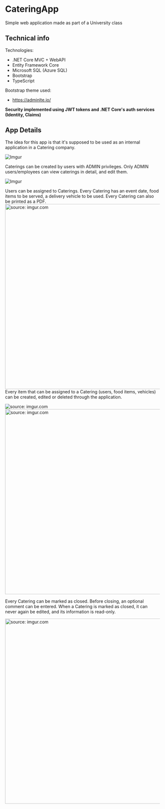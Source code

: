 # CateringApp

Simple web application made as part of a University class

## Technical info

Technologies:
* .NET Core MVC + WebAPI
* Entity Framework Core
* Microsoft SQL (Azure SQL)
* Bootstrap
* TypeScript

Bootstrap theme used:

* https://adminlte.io/  

**Security implemented using JWT tokens and .NET Core's auth services (Identity, Claims)**

## App Details

The idea for this app is that it's supposed to be used as an internal application in a Catering company.

![Imgur](https://i.imgur.com/fnWLv48.png)

Caterings can be created by users with ADMIN privileges. Only ADMIN users/employees can view caterings in detail, and edit them.

![Imgur](https://i.imgur.com/t05rNGb.png)

Users can be assigned to Caterings. Every Catering has an event date, food items to be served, a delivery vehicle to be used. Every Catering can also be printed as a PDF.
<img src="https://imgur.com/nbwEfvx.png" title="source: imgur.com" width="600px" style="float:left;"/>

Every item that can be assigned to a Catering (users, food items, vehicles) can be created, edited or deleted through the application.

<img src="https://imgur.com/Xted6lg.png" title="source: imgur.com"/>

<img src="https://i.imgur.com/qcBYYrF.png" title="source: imgur.com" width="600px" />



Every Catering can be marked as closed. Before closing, an optional comment can be entered. When a Catering is marked as closed, it can never again be edited, and its information is read-only.

<img src="https://i.imgur.com/NCb2uWy.png" title="source: imgur.com" width="600px" />

